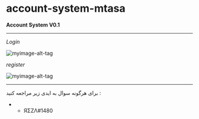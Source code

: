# account-system-mtasa
**Account System  V0.1**
 
---

*Login*

![myimage-alt-tag](https://cdn.discordapp.com/attachments/832455664718446622/887078369047482398/mta-screen_2021-09-13_13-51-45.png)


*register*

![myimage-alt-tag](https://cdn.discordapp.com/attachments/832455664718446622/887078373854154772/mta-screen_2021-09-13_13-51-51.png)

---

برای هرگونه سوال به ایدی زیر مراجعه کنید : 
- - ЯΣZΛ#1480
